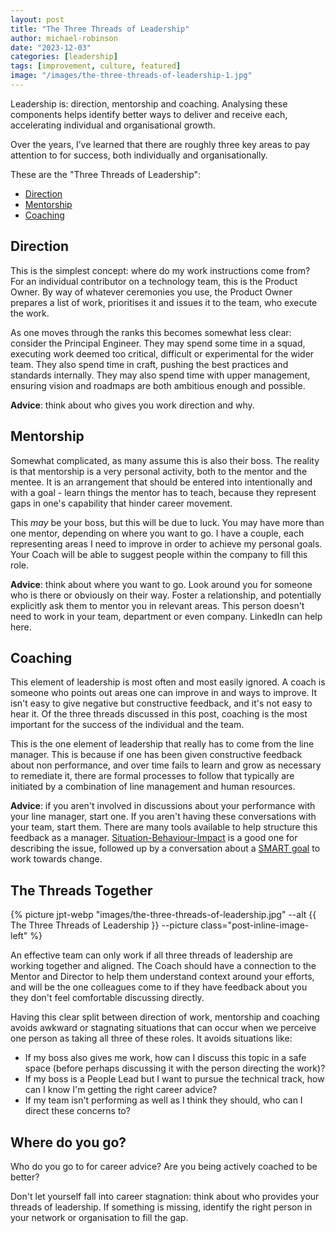 ```yaml
---
layout: post
title: "The Three Threads of Leadership"
author: michael-robinson
date: "2023-12-03"
categories: [leadership]
tags: [improvement, culture, featured]
image: "/images/the-three-threads-of-leadership-1.jpg"
---
```


Leadership is: direction, mentorship and coaching. Analysing these components helps identify better ways to deliver and receive each, accelerating individual and organisational growth.

Over the years, I’ve learned that there are roughly three key areas to pay attention to for success, both individually and organisationally.

These are the "Three Threads of Leadership":

- [Direction](#direction)
- [Mentorship](#mentorship)
- [Coaching](#coaching)

## Direction

This is the simplest concept: where do my work instructions come from? For an individual contributor on a technology team, this is the Product Owner. By way of whatever ceremonies you use, the Product Owner prepares a list of work, prioritises it and issues it to the team, who execute the work.

As one moves through the ranks this becomes somewhat less clear: consider the Principal Engineer. They may spend some time in a squad, executing work deemed too critical, difficult or experimental for the wider team. They also spend time in craft, pushing the best practices and standards internally. They may also spend time with upper management, ensuring vision and roadmaps are both ambitious enough and possible.

**Advice**: think about who gives you work direction and why.

## Mentorship

Somewhat complicated, as many assume this is also their boss. The reality is that mentorship is a very personal activity, both to the mentor and the mentee. It is an arrangement that should be entered into intentionally and with a goal - learn things the mentor has to teach, because they represent gaps in one's capability that hinder career movement.

This _may_ be your boss, but this will be due to luck. You may have more than one mentor, depending on where you want to go. I have a couple, each representing areas I need to improve in order to achieve my personal goals. Your Coach will be able to suggest people within the company to fill this role.

**Advice**: think about where you want to go. Look around you for someone who is there or obviously on their way. Foster a relationship, and potentially explicitly ask them to mentor you in relevant areas. This person doesn't need to work in your team, department or even company. LinkedIn can help here.

## Coaching

This element of leadership is most often and most easily ignored. A coach is someone who points out areas one can improve in and ways to improve. It isn't easy to give negative but constructive feedback, and it's not easy to hear it. Of the three threads discussed in this post, coaching is the most important for the success of the individual and the team.

This is the one element of leadership that really has to come from the line manager. This is because if one has been given constructive feedback about non performance, and over time fails to learn and grow as necessary to remediate it, there are formal processes to follow that typically are initiated by a combination of line management and human resources.

**Advice**: if you aren't involved in discussions about your performance with your line manager, start one. If you aren't having these conversations with your team, start them. There are many tools available to help structure this feedback as a manager. [Situation-Behaviour-Impact](https://www.ccl.org/articles/leading-effectively-articles/closing-the-gap-between-intent-vs-impact-sbii/) is a good one for describing the issue, followed up by a conversation about a [SMART goal](https://www.indeed.com/career-advice/career-development/how-to-write-smart-goals) to work towards change.

## The Threads Together

{% picture jpt-webp "images/the-three-threads-of-leadership.jpg" --alt {{ The Three Threads of Leadership }} --picture class="post-inline-image-left" %}

An effective team can only work if all three threads of leadership are working together and aligned. The Coach should have a connection to the Mentor and Director to help them understand context around your efforts, and will be the one colleagues come to if they have feedback about you they don't feel comfortable discussing directly.

Having this clear split between direction of work, mentorship and coaching avoids awkward or stagnating situations that can occur when we perceive one person as taking all three of these roles. It avoids situations like:

- If my boss also gives me work, how can I discuss this topic in a safe space (before perhaps discussing it with the person directing the work)?
- If my boss is a People Lead but I want to pursue the technical track, how can I know I'm getting the right career advice?
- If my team isn't performing as well as I think they should, who can I direct these concerns to?

## Where do you go?

Who do you go to for career advice? Are you being actively coached to be better?

Don't let yourself fall into career stagnation: think about who provides your threads of leadership. If something is missing, identify the right person in your network or organisation to fill the gap.
